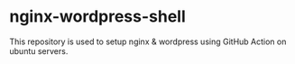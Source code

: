 # nginx-wordpress-shell
This repository is used to setup nginx &amp; wordpress using GitHub Action on ubuntu servers.
